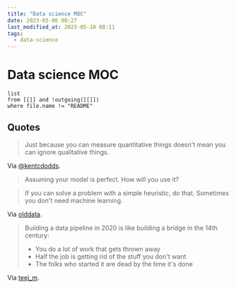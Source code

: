 ```yaml
---
title: "Data science MOC"
date: 2023-05-06 00:27
last_modified_at: 2023-05-10 08:11
tags:
  - data-science
---
```


# Data science MOC

```dataview
list
from [[]] and !outgoing([[]])
where file.name != "README"
```

## Quotes

> Just because you can measure quantitative things doesn't mean you can ignore qualitative things.

Via [@kentcdodds](https://twitter.com/kentcdodds/status/1451849971989458951).

> Assuming your model is perfect. How will you use it?

> If you can solve a problem with a simple heuristic, do that. Sometimes you don't need machine learning.

Via [olddata](https://www.reddit.com/r/datascience/comments/8ljwo8/comment/dzghlju/).

> Building a data pipeline in 2020 is like building a bridge in the 14th century:
>
> - You do a lot of work that gets thrown away
> - Half the job is getting rid of the stuff you don't want
> - The folks who started it are dead by the time it's done

Via [teej_m](https://twitter.com/teej_m/status/1316452684350713856).
